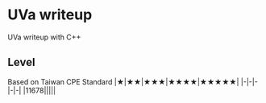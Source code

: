 # UVa writeup
UVa writeup with C++

## Level
Based on Taiwan CPE Standard 
|★|★★|★★★|★★★★|★★★★★|
|-|-|-|-|-|
|11678|||||
